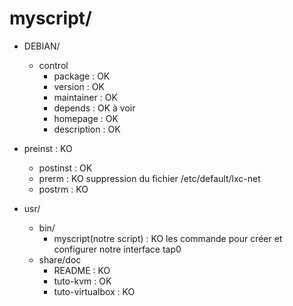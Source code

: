 # myscript/

- DEBIAN/
	- control
		- package : OK
		- version : OK
		- maintainer : OK 
		- depends : OK à voir
		- homepage : OK
        - description : OK
	
- preinst : KO

	- postinst : OK
	- prerm : KO
		suppression du fichier /etc/default/lxc-net
	- postrm : KO

- usr/
	- bin/
		- myscript(notre script) : KO
            les commande pour créer et configurer notre interface tap0
	- share/doc
		- README : KO
		- tuto-kvm : OK
		- tuto-virtualbox : KO
